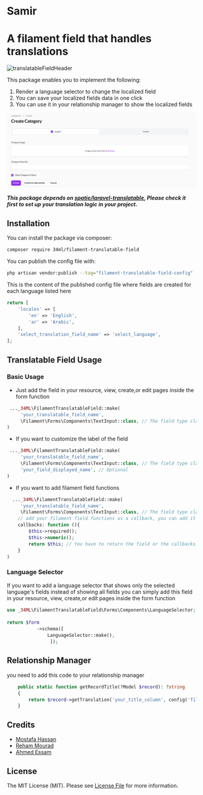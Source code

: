 # Samir
# A filament field that handles translations
![translatableFieldHeader](https://raw.githubusercontent.com/34ML/Filament-Translatable-Field/main/resources/images/Filament-Translatable-Field.jpg)


This package enables you to implement the following:

1. Render a language selector to change the localized field
2. You can save your localized fields data in one click
3. You can use it in your relationship manager to show the localized fields

![translatableField](https://raw.githubusercontent.com/34ML/Filament-Translatable-Field/main/resources/images/FullComponent.png)


***This package depends on [spatie/laravel-translatable](https://github.com/spatie/laravel-translatable), Please check it first to set up your translation logic in your project.***
## Installation

You can install the package via composer:

```bash
composer require 34ml/filament-translatable-field
```

You can publish the config file with:

```bash
php artisan vendor:publish --tag="filament-translatable-field-config"
```

This is the content of the published config file where fields are created for each language listed here
```php
return [
    'locales' => [
        'en' => 'English',
        'ar' => 'Arabic',
    ],
    'select_translation_field_name' => 'select_language',
];
```

## Translatable Field Usage
### Basic Usage

* Just add the field in your resource, view, create,or edit pages inside the form function
```php
 ..._34ML\FilamentTranslatableField::make(
     'your_translatable_field_name',
     \Filament\Forms\Components\TextInput::class, // The field type class 
)
```
* If you want to customize the label of the field
```php
 ..._34ML\FilamentTranslatableField::make(
     'your_translatable_field_name',
     \Filament\Forms\Components\TextInput::class, // The field type class
     'your_field_displayed_name', // Optional
)
```

* If you want to add filament field functions
```php
  ..._34ML\FilamentTranslatableField::make(
     'your_translatable_field_name',
     \Filament\Forms\Components\TextInput::class, // The field type class 
    // add your filament field functions as a callback, you can add it as one function
    callbacks: function (){
        $this->required();
        $this->numeric();
        return $this; // You have to return the field or the callbacks won't work
    }
)
```

### Language Selector
If you want to add a language selector that shows only the selected language's fields instead of showing all fields 
you can simply add this field in your resource, view, create,or edit pages inside the form function

```php
use _34ML\FilamentTranslatableField\Forms\Components\LanguageSelector;

return $form
           ->schema([
               LanguageSelector::make(),
                ]);
```
## Relationship Manager
you need to add this code to your relationship manager
```php
    public static function getRecordTitle(?Model $record): ?string
    {
        return $record->getTranslation('your_title_column', config('filament-translatable-field.locales')[0]);
    }
```
## Credits

- [Mostafa Hassan](https://github.com/MostafaHassan1)
- [Reham Mourad](https://github.com/RehamMourad)
- [Ahmed Essam](https://github.com/aessam13)

## License

The MIT License (MIT). Please see [License File](LICENSE.md) for more information.

